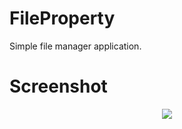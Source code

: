 # FileProperty

Simple file manager application.

# Screenshot

<p align="center">
  <img src="https://lh3.googleusercontent.com/--i4I_x204Ng/WjBEV6lzQAI/AAAAAAAADUw/vkrKl2eeLfcKqoXbAMcYuVMPLw7leXcewCL0BGAs/w530-d-h609-n-rw/screen.png" />
</p>
